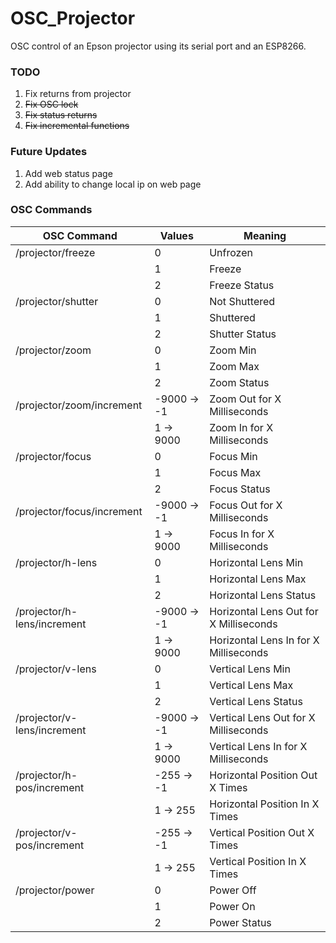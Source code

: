 # OSC_Projector
OSC control of an Epson projector using its serial port and an ESP8266.

### TODO
1. Fix returns from projector
 1. ~~Fix OSC lock~~
 2. ~~Fix status returns~~
2. ~~Fix incremental functions~~
### Future Updates
1. Add web status page
2. Add ability to change local ip on web page

### OSC Commands

| OSC Command | Values | Meaning |
|-----------------------------|------------|----------------------------------------|
| /projector/freeze | 0 | Unfrozen |
|  | 1 | Freeze |
|  | 2 | Freeze Status |
| /projector/shutter | 0 | Not Shuttered |
|  | 1 | Shuttered |
|  | 2 | Shutter Status |
| /projector/zoom | 0 | Zoom Min |
|  | 1 | Zoom Max |
|  | 2 | Zoom Status |
| /projector/zoom/increment | -9000 → -1 | Zoom Out for X Milliseconds |
|  | 1 → 9000 | Zoom In for X Milliseconds |
| /projector/focus | 0 | Focus Min |
|  | 1 | Focus Max |
|  | 2 | Focus Status |
| /projector/focus/increment | -9000 → -1 | Focus Out for X Milliseconds |
|  | 1 → 9000 | Focus In for X Milliseconds |
| /projector/h-lens | 0 | Horizontal Lens Min |
|  | 1 | Horizontal Lens Max |
|  | 2 | Horizontal Lens Status |
| /projector/h-lens/increment | -9000 → -1 | Horizontal Lens Out for X Milliseconds |
|  | 1 → 9000 | Horizontal Lens In for X Milliseconds |
| /projector/v-lens | 0 | Vertical Lens Min |
|  | 1 | Vertical Lens Max |
|  | 2 | Vertical Lens Status |
| /projector/v-lens/increment | -9000 → -1 | Vertical Lens Out for X Milliseconds |
|  | 1 → 9000 | Vertical Lens In for X Milliseconds |
| /projector/h-pos/increment | -255 → -1 | Horizontal Position Out X Times |
|  | 1 → 255 | Horizontal Position In X Times |
| /projector/v-pos/increment | -255 → -1 | Vertical Position Out X Times |
|  | 1 → 255 | Vertical Position In X Times |
| /projector/power | 0 | Power Off |
|  | 1 | Power On |
|  | 2 | Power Status |
